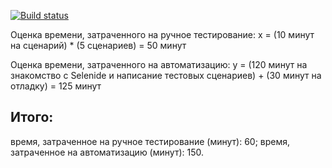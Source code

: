 
[![Build status](https://ci.appveyor.com/api/projects/status/9hs7gpmticpjax27?svg=true)](https://ci.appveyor.com/project/STALKSA/testmode)

Оценка времени, затраченного на ручное тестирование:
x = (10 минут на сценарий) * (5 сценариев) = 50 минут

Оценка времени, затраченного на автоматизацию:
y = (120 минут на знакомство с Selenide и написание тестовых сценариев) + (30 минут на отладку) = 125 минут

## Итого:
время, затраченное на ручное тестирование (минут): 60;
время, затраченное на автоматизацию (минут): 150.

